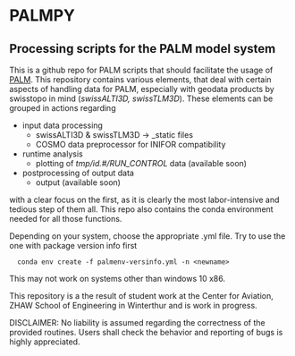 # PALMPY

Processing scripts for the PALM model system
-------------

This is a github repo for PALM scripts that should facilitate the usage of [PALM](https://palm.muk.uni-hannover.de/trac). This repository contains various elements, that deal with certain aspects of handling data for PALM, especially with geodata products by swisstopo in mind (_swissALTI3D, swissTLM3D_). These elements can be grouped in actions regarding

  - input data processing
      - swissALTI3D & swissTLM3D -> <id>_static files
      - COSMO data preprocessor for INIFOR compatibility
  - runtime analysis
      - plotting of _tmp/id.#/RUN_CONTROL_ data (available soon)
  - postprocessing of output data
      - output (available soon)

with a clear focus on the first, as it is clearly the most labor-intensive and tedious step of them all. This repo also contains the conda environment needed for all those functions.

Depending on your system, choose the appropriate <env>.yml file. Try to use the one with package version info first 
```
  conda env create -f palmenv-versinfo.yml -n <newname>
```
This may not work on systems other than windows 10 x86.

This repository is a the result of student work at the Center for Aviation, ZHAW School of Engineering in Winterthur and is work in progress. 




DISCLAIMER: No liability is assumed regarding the correctness of the provided routines. Users shall check the behavior and reporting of bugs is highly appreciated.
